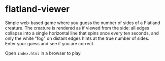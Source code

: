 # flatland-viewer

Simple web-based game where you guess the number of sides of a Flatland creature.
The creature is rendered as if viewed from the side: all edges collapse into a single horizontal line that spins once every ten seconds, and only the white "fog" on distant edges hints at the true number of sides.
Enter your guess and see if you are correct.

Open `index.html` in a browser to play.
